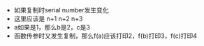 * 如果复制时serial number发生变化
* 这里应该是 n+1 n+2 n+3
* a如果是1，那么b是2，c是3
* 函数传参时又发生复制，那么f(a)应该打印2，f(b)打印3，f(c)打印4